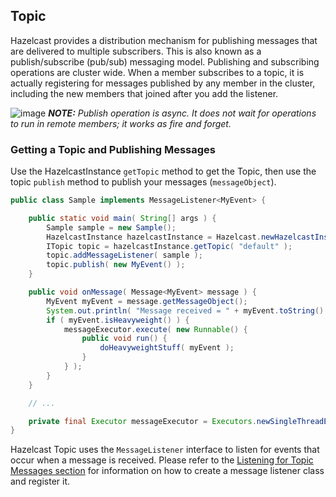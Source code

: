 ## Topic

Hazelcast provides a distribution mechanism for publishing messages that are delivered to multiple subscribers. This is
also known as a publish/subscribe (pub/sub) messaging model. Publishing and subscribing operations are cluster wide.
When a member subscribes to a topic, it is actually registering for messages published by any member in the cluster,
including the new members that joined after you add the listener.

![image](images/NoteSmall.jpg) ***NOTE:*** *Publish operation is async. It does not wait for operations to run in
remote members; it works as fire and forget.*

### Getting a Topic and Publishing Messages

Use the HazelcastInstance `getTopic` method to get the Topic, then use the topic `publish` method to publish your messages (`messageObject`).

```java
public class Sample implements MessageListener<MyEvent> {

    public static void main( String[] args ) {
        Sample sample = new Sample();
        HazelcastInstance hazelcastInstance = Hazelcast.newHazelcastInstance();
        ITopic topic = hazelcastInstance.getTopic( "default" );
        topic.addMessageListener( sample );
        topic.publish( new MyEvent() );
    }

    public void onMessage( Message<MyEvent> message ) {
        MyEvent myEvent = message.getMessageObject();
        System.out.println( "Message received = " + myEvent.toString() );
        if ( myEvent.isHeavyweight() ) {
            messageExecutor.execute( new Runnable() {
                public void run() {
                    doHeavyweightStuff( myEvent );
                }
            } );
        }
    }

    // ...

    private final Executor messageExecutor = Executors.newSingleThreadExecutor();
}
```

Hazelcast Topic uses the `MessageListener` interface to listen for events that occur when a message is received. Please refer to the [Listening for Topic Messages section](#listening-for-topic-messages) for information on how to create a message listener class and register it.


